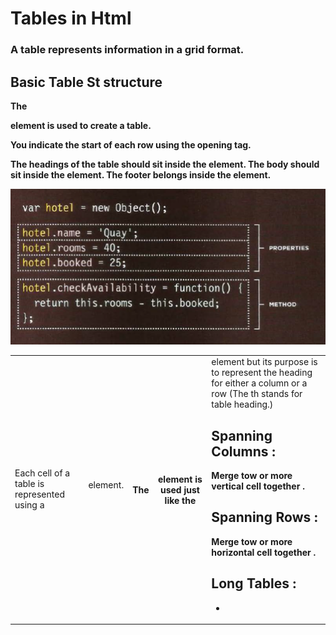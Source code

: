 # Tables in Html 
### A table represents information in a grid format.

## Basic Table St structure

**The <table> element is used to create a table.**

**<tr> You indicate the start of each row using the opening <tr> tag.**

**<td> Each cell of a table is represented using a <td> element.**

**<th> The <th> element is used just like the <td> element but its purpose is to represent the heading for either a column or a row (The th stands for table heading.)**

## Spanning Columns :
**Merge tow or more vertical cell together .**


## Spanning Rows :
**Merge tow or more horizontal cell together .**

## Long Tables :
* <thead> The headings of the table should sit inside the <thead> element.
<tbody> The body should sit inside the <tbody> element.
<tfoot> The footer belongs inside the <tfoot> element.


![image](./image/Capture.png)